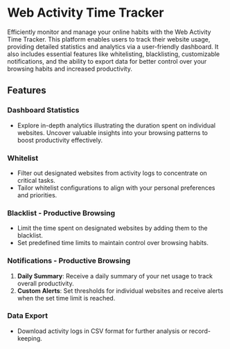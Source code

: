 <h1>Web Activity Time Tracker</h1>
<p>
  
Efficiently monitor and manage your online habits with the Web Activity Time Tracker. This platform enables users to track their website usage, providing detailed statistics and analytics via a user-friendly dashboard. It also includes essential features like whitelisting, blacklisting, customizable notifications, and the ability to export data for better control over your browsing habits and increased productivity.
</p>

<h2>Features</h2>

<h3>Dashboard Statistics</h3>
<ul>
  <li>
Explore in-depth analytics illustrating the duration spent on individual websites.
Uncover valuable insights into your browsing patterns to boost productivity effectively.</li>
</ul>
<!-- <img src="dashboard_image.png" alt="Dashboard Screenshot"> -->

<h3>Whitelist</h3>
<ul>
  <li>Filter out designated websites from activity logs to concentrate on critical tasks.</li>
  <li>Tailor whitelist configurations to align with your personal preferences and priorities.</li>
</ul>

<h3>Blacklist - Productive Browsing</h3>
<ul>
  <li>Limit the time spent on designated websites by adding them to the blacklist.</li>
  <li>Set predefined time limits to maintain control over browsing habits.</li>
</ul>
<!-- <img src="blacklist_image.png" alt="Blacklist Screenshot"> -->

<h3>Notifications - Productive Browsing</h3>
<ol>
  <li>
    <strong>Daily Summary</strong>: Receive a daily summary of your net usage to track overall
    productivity.
  </li>
  <li>
    <strong>Custom Alerts</strong>: Set thresholds for individual websites and receive alerts when
    the set time limit is reached.
  </li>
</ol>

<h3>Data Export</h3>
<ul>
  <li>Download activity logs in CSV format for further analysis or record-keeping.</li>
</ul>

